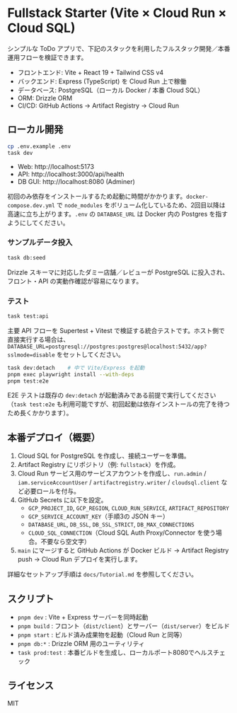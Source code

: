 # Fullstack Starter (Vite × Cloud Run × Cloud SQL)

シンプルな ToDo アプリで、下記のスタックを利用したフルスタック開発／本番運用フローを検証できます。

- フロントエンド: Vite + React 19 + Tailwind CSS v4
- バックエンド: Express (TypeScript) を Cloud Run 上で稼働
- データベース: PostgreSQL（ローカル Docker / 本番 Cloud SQL）
- ORM: Drizzle ORM
- CI/CD: GitHub Actions → Artifact Registry → Cloud Run

## ローカル開発

```bash
cp .env.example .env
task dev
```

- Web: http://localhost:5173
- API: http://localhost:3000/api/health
- DB GUI: http://localhost:8080 (Adminer)

初回のみ依存をインストールするため起動に時間がかかります。`docker-compose.dev.yml` で `node_modules` をボリューム化しているため、2回目以降は高速に立ち上がります。`.env` の `DATABASE_URL` は Docker 内の Postgres を指すようにしてください。

### サンプルデータ投入

```bash
task db:seed
```

Drizzle スキーマに対応したダミー店舗／レビューが PostgreSQL に投入され、フロント・API の実動作確認が容易になります。

### テスト

```bash
task test:api
```

主要 API フローを Supertest + Vitest で検証する統合テストです。ホスト側で直接実行する場合は、`DATABASE_URL=postgresql://postgres:postgres@localhost:5432/app?sslmode=disable` をセットしてください。

```bash
task dev:detach    # 中で Vite/Express を起動
pnpm exec playwright install --with-deps
pnpm test:e2e
```

E2E テストは既存の `dev:detach` が起動済みである前提で実行してください（`task test:e2e` も利用可能ですが、初回起動は依存インストールの完了を待つため長くかかります）。

## 本番デプロイ（概要）

1. Cloud SQL for PostgreSQL を作成し、接続ユーザーを準備。
2. Artifact Registry にリポジトリ（例: `fullstack`）を作成。
3. Cloud Run サービス用のサービスアカウントを作成し、`run.admin` / `iam.serviceAccountUser` / `artifactregistry.writer` / `cloudsql.client` など必要ロールを付与。
4. GitHub Secrets に以下を設定。
   - `GCP_PROJECT_ID`, `GCP_REGION`, `CLOUD_RUN_SERVICE`, `ARTIFACT_REPOSITORY`
   - `GCP_SERVICE_ACCOUNT_KEY`（手順3の JSON キー）
   - `DATABASE_URL`, `DB_SSL`, `DB_SSL_STRICT`, `DB_MAX_CONNECTIONS`
   - `CLOUD_SQL_CONNECTION`（Cloud SQL Auth Proxy/Connector を使う場合。不要なら空文字）
5. `main` にマージすると GitHub Actions が Docker ビルド → Artifact Registry push → Cloud Run デプロイを実行します。

詳細なセットアップ手順は `docs/Tutorial.md` を参照してください。

## スクリプト

- `pnpm dev` : Vite + Express サーバーを同時起動
- `pnpm build` : フロント（`dist/client`）とサーバー（`dist/server`）をビルド
- `pnpm start` : ビルド済み成果物を起動（Cloud Run と同等）
- `pnpm db:*` : Drizzle ORM 用のユーティリティ
- `task prod:test` : 本番ビルドを生成し、ローカルポート8080でヘルスチェック

## ライセンス

MIT
